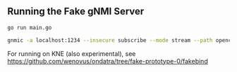 ## Running the Fake gNMI Server

```bash
go run main.go
```

```bash
gnmic -a localhost:1234 --insecure subscribe --mode stream --path openconfig:/system/state/current-datetime -u foo -p bar --target fakedut
```

For running on KNE (also experimental), see
https://github.com/wenovus/ondatra/tree/fake-prototype-0/fakebind
